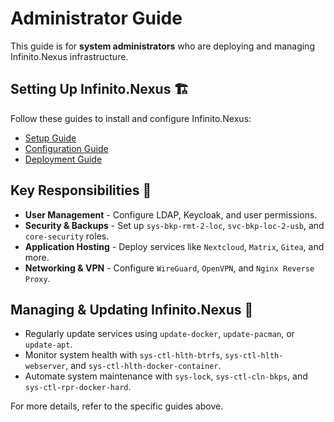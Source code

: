 # Administrator Guide

This guide is for **system administrators** who are deploying and managing Infinito.Nexus infrastructure.

## Setting Up Infinito.Nexus 🏗️
Follow these guides to install and configure Infinito.Nexus:
- [Setup Guide](SETUP_GUIDE.md)
- [Configuration Guide](CONFIGURATION.md)
- [Deployment Guide](DEPLOY.md)

## Key Responsibilities 🔧
- **User Management** - Configure LDAP, Keycloak, and user permissions.
- **Security & Backups** - Set up `sys-bkp-rmt-2-loc`, `svc-bkp-loc-2-usb`, and `core-security` roles.
- **Application Hosting** - Deploy services like `Nextcloud`, `Matrix`, `Gitea`, and more.
- **Networking & VPN** - Configure `WireGuard`, `OpenVPN`, and `Nginx Reverse Proxy`.

## Managing & Updating Infinito.Nexus 🔄
- Regularly update services using `update-docker`, `update-pacman`, or `update-apt`.
- Monitor system health with `sys-ctl-hlth-btrfs`, `sys-ctl-hlth-webserver`, and `sys-ctl-hlth-docker-container`.
- Automate system maintenance with `sys-lock`, `sys-ctl-cln-bkps`, and `sys-ctl-rpr-docker-hard`.

For more details, refer to the specific guides above.
